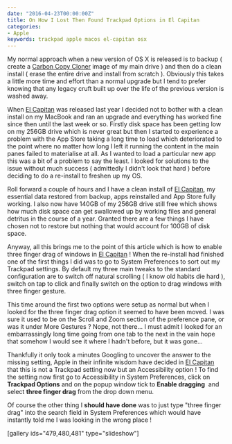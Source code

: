 ```yaml
---
date: "2016-04-23T00:00:00Z"
title: On How I Lost Then Found Trackpad Options in El Capitan
categories:
- Apple
keywords: trackpad apple macos el-capitan osx
---
```


My normal approach when a new version of OS X is released is to backup ( create a 
[Carbon Copy Cloner](https://bombich.com) image of my main drive ) and then do a clean install ( erase the entire drive and install from scratch ). Obviously this takes a little more time and effort than a normal upgrade but I tend to prefer knowing that any legacy cruft built up over the life of the previous version is washed away.

When 
[El Capitan](http://www.apple.com/uk/osx/?cid=wwa-uk-kwg-mac) was released last year I decided not to bother with a clean install on my MacBook and ran an upgrade and everything has worked fine since then until the last week or so. Firstly disk space has been getting low on my 256GB drive which is never great but then I started to experience a problem with the App Store taking a long time to load which deteriorated to the point where no matter how long I left it running the content in the main panes failed to materialise at all. As I wanted to load a particular new app this was a bit of a problem to say the least. I looked for solutions to the issue without much success ( admittedly I didn't look that hard ) before deciding to do a re-install to freshen up my OS.

Roll forward a couple of hours and I have a clean install of 
[El Capitan](http://www.apple.com/uk/osx/?cid=wwa-uk-kwg-mac), my essential data restored from backup, apps reinstalled and App Store fully working. I also now have 140GB of my 256GB drive still free which shows how much disk space can get swallowed up by working files and general detritus in the course of a year. Granted there are a few things I have chosen not to restore but nothing that would account for 100GB of disk space.

Anyway, all this brings me to the point of this article which is how to enable three finger drag of windows in 
[El Capitan](http://www.apple.com/uk/osx/?cid=wwa-uk-kwg-mac) ! When the re-install had finished one of the first things I did was to go to System Preferences to sort out my Trackpad settings. By default my three main tweaks to the standard configuration are to switch off natural scrolling ( I know old habits die hard ), switch on tap to click and finally switch on the option to drag windows with three finger gesture.

This time around the first two options were setup as normal but when I looked for the three finger drag option it seemed to have been moved. I was sure it used to be on the Scroll and Zoom section of the preference pane, or was it under More Gestures ? Nope, not there... I must admit I looked for an embarrassingly long time going from one tab to the next in the vain hope that somehow I would see it where I hadn't before, but it was gone...

Thankfully it only took a minutes Googling to uncover the answer to the missing setting, Apple in their infinite wisdom have decided in 
[El Capitan](http://www.apple.com/uk/osx/?cid=wwa-uk-kwg-mac) that this is not a Trackpad setting now but an Accessibility option ! To find the setting now first go to Accessibility in System Preferences, click on  
**Trackpad Options**
 and on the popup window tick to 
**Enable dragging**
 and select 
**three finger drag**
 from the drop down menu.

Of course the other thing I 
**should have done**
 was to just type "three finger drag" into the search field in System Preferences which would have instantly told me I was looking in the wrong place !

[gallery ids="479,480,481" type="slideshow"]